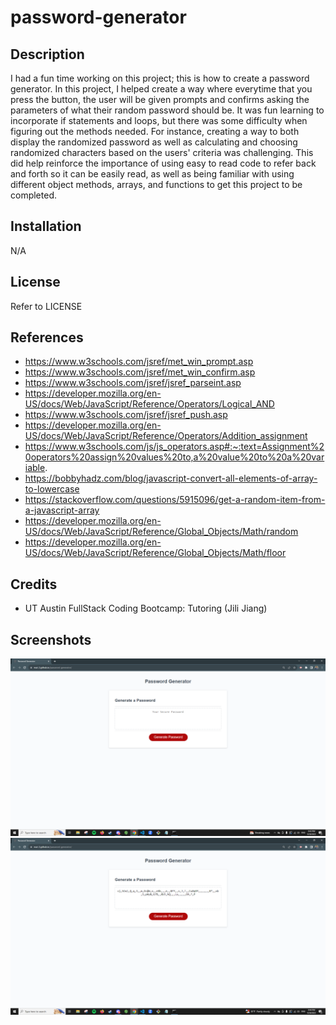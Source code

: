 # password-generator

## Description

I had a fun time working on this project; this is how to create a password generator. In this project, I helped create a way where everytime that you press the button, the user will be given prompts and confirms asking the parameters of what their random password should be. It was fun learning to incorporate if statements and loops, but there was some difficulty when figuring out the methods needed. For instance, creating a way to both display the randomized password as well as calculating and choosing randomized characters based on the users' criteria was challenging. This did help reinforce the importance of using easy to read code to refer back and forth so it can be easily read, as well as being familiar with using different object methods, arrays, and functions to get this project to be completed.

## Installation

N/A

## License

Refer to LICENSE

## References

- https://www.w3schools.com/jsref/met_win_prompt.asp
- https://www.w3schools.com/jsref/met_win_confirm.asp
- https://www.w3schools.com/jsref/jsref_parseint.asp
- https://developer.mozilla.org/en-US/docs/Web/JavaScript/Reference/Operators/Logical_AND
- https://www.w3schools.com/jsref/jsref_push.asp
- https://developer.mozilla.org/en-US/docs/Web/JavaScript/Reference/Operators/Addition_assignment
- https://www.w3schools.com/js/js_operators.asp#:~:text=Assignment%20operators%20assign%20values%20to,a%20value%20to%20a%20variable.
- https://bobbyhadz.com/blog/javascript-convert-all-elements-of-array-to-lowercase
- https://stackoverflow.com/questions/5915096/get-a-random-item-from-a-javascript-array
- https://developer.mozilla.org/en-US/docs/Web/JavaScript/Reference/Global_Objects/Math/random
- https://developer.mozilla.org/en-US/docs/Web/JavaScript/Reference/Global_Objects/Math/floor

## Credits

- UT Austin FullStack Coding Bootcamp: Tutoring (Jili Jiang)

## Screenshots

![Alt text](image.png)
![Alt text](image-1.png)
